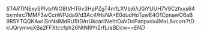 $START$lNExySPlvb/WO8tVHT6v3HpPZgT4m1LXVbj6/iJ0iYUUH7V9Czfxxs64bxmhrc7MMF3wCcnWPJda9/d3Ac4/HsNA+E0dudHoTuwE4O1CpnawO6aB9R5YTQQKAwIlSnNsiMdRU5tDArUkcarIlVehtOaVDcPanpxdx4MxL8vcorr7tDkUQrymvqXBa2FFXtccfph26NtNI9YrZrfLraBDcw==$END$